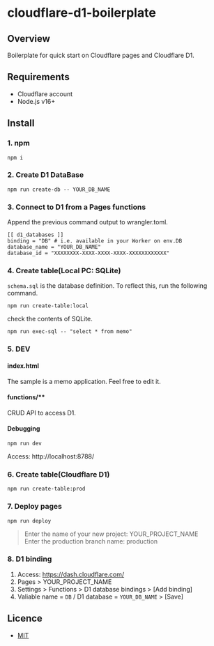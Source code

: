 # cloudflare-d1-boilerplate

## Overview

Boilerplate for quick start on Cloudflare pages and Cloudflare D1.

## Requirements

- Cloudflare account
- Node.js v16+

## Install

### 1. npm

```
npm i
```

### 2. Create D1 DataBase

```
npm run create-db -- YOUR_DB_NAME
```

### 3. Connect to D1 from a Pages functions

Append the previous command output to wrangler.toml.

```
[[ d1_databases ]]
binding = "DB" # i.e. available in your Worker on env.DB
database_name = "YOUR_DB_NAME"
database_id = "XXXXXXXX-XXXX-XXXX-XXXX-XXXXXXXXXXXX"
```

### 4. Create table(Local PC: SQLite)

`schema.sql` is the database definition.
To reflect this, run the following command.

```
npm run create-table:local
```

check the contents of SQLite.

```
npm run exec-sql -- "select * from memo"
```

### 5. DEV

#### index.html

The sample is a memo application.
Feel free to edit it.

#### functions/\*\*

CRUD API to access D1.

#### Debugging

```
npm run dev
```

Access: http://localhost:8788/

### 6. Create table(Cloudflare D1)

```
npm run create-table:prod
```

### 7. Deploy pages

```
npm run deploy
```

> Enter the name of your new project: YOUR_PROJECT_NAME  
> Enter the production branch name: production

### 8. D1 binding

1. Access: https://dash.cloudflare.com/
2. Pages > YOUR_PROJECT_NAME
3. Settings > Functions > D1 database bindings > [Add binding]
4. Valiable name = `DB` / D1 database = `YOUR_DB_NAME` > [Save]

## Licence

- [MIT](https://github.com/s1hit/cloudflare-d1-boilerplate/blob/main/LICENSE)
